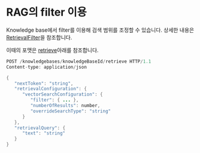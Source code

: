 # RAG의 filter 이용

Knowledge base에서 filter를 이용해 검색 범위를 조정할 수 있습니다. 상세한 내용은 [RetrievalFilter](https://docs.aws.amazon.com/bedrock/latest/APIReference/API_agent-runtime_RetrievalFilter.html)을 참조합니다.

이때의 포맷은 [retrieve](https://docs.aws.amazon.com/bedrock/latest/APIReference/API_agent-runtime_Retrieve.html#API_agent-runtime_Retrieve_RequestSyntax)아래를 참조합니다.

```java
POST /knowledgebases/knowledgeBaseId/retrieve HTTP/1.1
Content-type: application/json

{
   "nextToken": "string",
   "retrievalConfiguration": { 
      "vectorSearchConfiguration": { 
         "filter": { ... },
         "numberOfResults": number,
         "overrideSearchType": "string"
      }
   },
   "retrievalQuery": { 
      "text": "string"
   }
}
```
